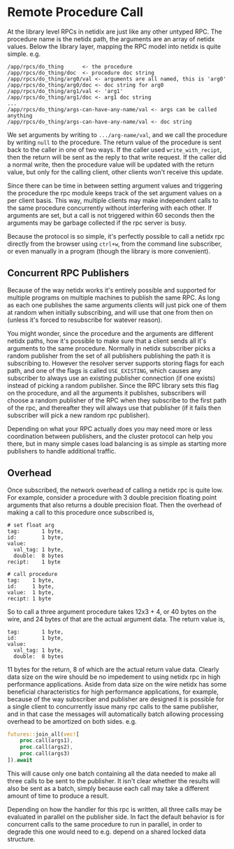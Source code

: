 # Remote Procedure Call

At the library level RPCs in netidix are just like any other untyped
RPC. The procedure name is the netidx path, the arguments are an array
of netidx values. Below the library layer, mapping the RPC model into
netidx is quite simple. e.g.

```
/app/rpcs/do_thing      <- the procedure
/app/rpcs/do_thing/doc  <- procedure doc string
/app/rpcs/do_thing/arg0/val <- arguments are all named, this is 'arg0'
/app/rpcs/do_thing/arg0/doc <- doc string for arg0
/app/rpcs/do_thing/arg1/val <- 'arg1'
/app/rpcs/do_thing/arg1/doc <- arg1 doc string
...
/app/rpcs/do_thing/args-can-have-any-name/val <- args can be called anything
/app/rpcs/do_thing/args-can-have-any-name/val <- doc string
```

We set arguments by writing to `.../arg-name/val`, and we call the
procedure by writing `null` to the procedure. The return value of the
procedure is sent back to the caller in one of two ways. If the caller
used `write_with_recipt`, then the return will be sent as the reply to
that write request. If the caller did a normal write, then the
procedure value will be updated with the return value, but only for
the calling client, other clients won't receive this update.

Since there can be time in between setting argument values and
triggering the procedure the rpc module keeps track of the set
argument values on a per client basis. This way, multiple clients may
make independent calls to the same procedure concurrently without
interfering with each other. If arguments are set, but a call is not
triggered within 60 seconds then the arguments may be garbage
collected if the rpc server is busy.

Because the protocol is so simple, it's perfectly possible to call a
netidx rpc directly from the browser using `ctrl+w`, from the command
line subscriber, or even manually in a program (though the library is
more convenient).

## Concurrent RPC Publishers

Because of the way netidx works it's entirely possible and supported
for multiple programs on multiple machines to publish the same RPC. As
long as each one publishes the same arguments clients will just pick
one of them at random when initially subscribing, and will use that
one from then on (unless it's forced to resubscribe for watever
reason).

You might wonder, since the procedure and the arguments are different
netidx paths, how it's possible to make sure that a client sends all
it's arguments to the same procedure. Normally in netidx subscriber
picks a random publisher from the set of all publishers publishing the
path it is subscribing to. However the resolver server supports
storing flags for each path, and one of the flags is called
`USE_EXISTING`, which causes any subscriber to always use an existing
publisher connection (if one exists) instead of picking a random
publisher. Since the RPC library sets this flag on the procedure, and
all the arguments it publishes, subscribers will choose a random
publisher of the RPC when they subscribe to the first path of the rpc,
and thereafter they will always use that publisher (if it fails then
subscriber will pick a new random rpc publisher).

Depending on what your RPC actually does you may need more or less
coordination between publishers, and the cluster protocol can help you
there, but in many simple cases load balancing is as simple as
starting more publishers to handle additional traffic.

## Overhead

Once subscribed, the network overhead of calling a netidx rpc is quite
low. For example, consider a procedure with 3 double precision
floating point arguments that also returns a double precision
float. Then the overhead of making a call to this procedure once
subscribed is,

```
# set float arg
tag:       1 byte, 
id:        1 byte, 
value:
  val_tag: 1 byte,
  double:  8 bytes
recipt:    1 byte

# call procedure
tag:    1 byte,
id:     1 byte,
value:  1 byte,
recipt: 1 byte
```

So to call a three argument procedure takes 12x3 + 4, or 40 bytes on
the wire, and 24 bytes of that are the actual argument data. The
return value is,

```
tag:       1 byte,
id:        1 byte,
value:
  val_tag: 1 byte,
  double:  8 bytes
```

11 bytes for the return, 8 of which are the actual return value
data. Clearly data size on the wire should be no impedement to using
netidx rpc in high performance applications. Aside from data size on
the wire netidx has some beneficial characteristics for high
performance applications, for example, because of the way subscriber
and publisher are designed it is possible for a single client to
concurrently issue many rpc calls to the same publisher, and in that
case the messages will automatically batch allowing processing
overhead to be amortized on both sides. e.g.

``` rust
futures::join_all(vec![
    proc.call(args1), 
    proc.call(args2), 
    proc.call(args3)
]).await
```

This will cause only one batch containing all the data needed to make
all three calls to be sent to the publisher. It isn't clear whether
the results will also be sent as a batch, simply because each call may
take a different amount of time to produce a result.

Depending on how the handler for this rpc is written, all three calls
may be evaluated in parallel on the publisher side.  In fact the
default behavior is for concurrent calls to the same procedure to run
in parallel, in order to degrade this one would need to e.g. depend on
a shared locked data structure.
